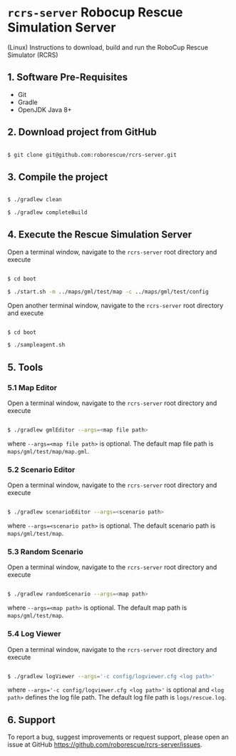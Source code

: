 # `rcrs-server` Robocup Rescue Simulation Server

(Linux) Instructions to download, build and run the RoboCup Rescue Simulator (RCRS)

## 1. Software Pre-Requisites

- Git
- Gradle
- OpenJDK Java 8+

## 2. Download project from GitHub

```bash

$ git clone git@github.com:roborescue/rcrs-server.git
```

## 3. Compile the project

```bash

$ ./gradlew clean

$ ./gradlew completeBuild
```

## 4. Execute the Rescue Simulation Server

Open a terminal window, navigate to the ```rcrs-server``` root directory and execute

```bash

$ cd boot

$ ./start.sh -m ../maps/gml/test/map -c ../maps/gml/test/config
```

Open another terminal window, navigate to the ```rcrs-server``` root directory and execute

```bash

$ cd boot

$ ./sampleagent.sh
```

## 5. Tools

### 5.1 Map Editor

Open a terminal window, navigate to the ```rcrs-server``` root directory and execute

```bash

$ ./gradlew gmlEditor --args=<map file path>
```
where ```--args=<map file path>``` is optional. The default map file path is ```maps/gml/test/map/map.gml```.

### 5.2 Scenario Editor

Open a terminal window, navigate to the ```rcrs-server``` root directory and execute

```bash

$ ./gradlew scenarioEditor --args=<scenario path>
```
where ```--args=<scenario path>``` is optional. The default scenario path is ```maps/gml/test/map```.

### 5.3 Random Scenario

Open a terminal window, navigate to the ```rcrs-server``` root directory and execute

```bash

$ ./gradlew randomScenario --args=<map path>
```
where ```--args=<map path>``` is optional. The default map path is ```maps/gml/test/map```.

### 5.4 Log Viewer

Open a terminal window, navigate to the ```rcrs-server``` root directory and execute

```bash

$ ./gradlew logViewer --args='-c config/logviewer.cfg <log path>'
```
where ```--args='-c config/logviewer.cfg <log path>'``` is optional and ```<log path>``` defines the log file path. The default log file path is ```logs/rescue.log```.

## 6. Support

To report a bug, suggest improvements or request support, please open an issue at GitHub <https://github.com/roborescue/rcrs-server/issues>.
